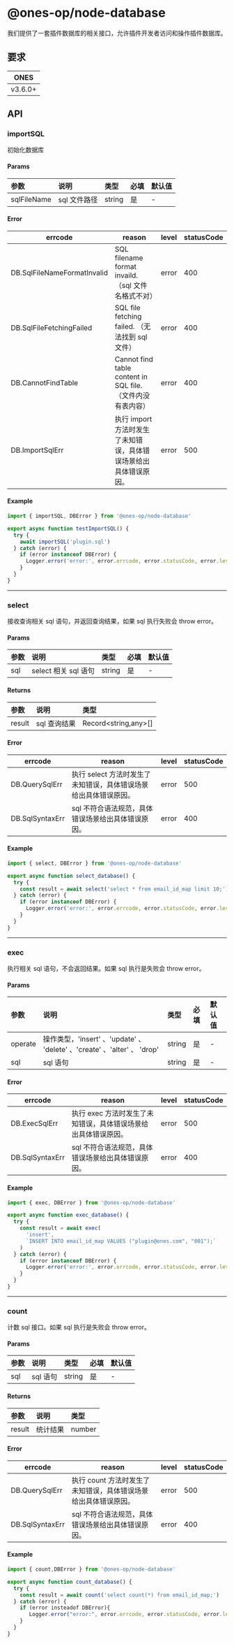 # @ones-op/node-database

我们提供了一套插件数据库的相关接口，允许插件开发者访问和操作插件数据库。

## 要求

| **ONES** |
| -------- |
| v3.6.0+  |

## API

### importSQL

初始化数据库

#### Params

| 参数        | 说明         | 类型   | 必填 | 默认值 |
| :---------- | :----------- | :----- | :--- | :----- |
| sqlFileName | sql 文件路径 | string | 是   | -      |

#### Error

| errcode                     | reason                                                           | level | statusCode |
| --------------------------- | ---------------------------------------------------------------- | ----- | ---------- |
| DB.SqlFileNameFormatInvalid | SQL filename format invaild.（sql 文件名格式不对）               | error | 400        |
| DB.SqlFileFetchingFailed    | SQL file fetching failed. （无法找到 sql 文件）                  | error | 400        |
| DB.CannotFindTable          | Cannot find table content in SQL file.（文件内没有表内容）       | error | 400        |
| DB.ImportSqlErr             | 执行 import 方法时发生了未知错误，具体错误场景给出具体错误原因。 | error | 500        |

#### Example

```javascript
import { importSQL, DBError } from '@ones-op/node-database'

export async function testImportSQL() {
  try {
    await importSQL('plugin.sql')
  } catch (error) {
    if (error instanceof DBError) {
      Logger.error('error:', error.errcode, error.statusCode, error.level, error.reason)
    }
  }
}
```

---

### select

接收查询相关 sql 语句，并返回查询结果，如果 sql 执行失败会 throw error。

#### Params

| 参数 | 说明                 | 类型   | 必填 | 默认值 |
| :--- | :------------------- | :----- | :--- | :----- |
| sql  | select 相关 sql 语句 | string | 是   | -      |

#### Returns

| 参数   | 说明         | 类型                 |
| :----- | :----------- | :------------------- |
| result | sql 查询结果 | Record<string,any>[] |

#### Error

| errcode         | reason                                                           | level | statusCode |
| --------------- | ---------------------------------------------------------------- | ----- | ---------- |
| DB.QuerySqlErr  | 执行 select 方法时发生了未知错误，具体错误场景给出具体错误原因。 | error | 500        |
| DB.SqlSyntaxErr | sql 不符合语法规范，具体错误场景给出具体错误原因。               | error | 400        |

#### Example

```javascript
import { select, DBError } from '@ones-op/node-database'

export async function select_database() {
  try {
    const result = await select('select * from email_id_map limit 10;')
  } catch (error) {
    if (error instanceof DBError) {
      Logger.error('error:', error.errcode, error.statusCode, error.level, error.reason)
    }
  }
}
```

---

### exec

执行相关 sql 语句，不会返回结果。如果 sql 执行是失败会 throw error。

#### Params

| 参数    | 说明                                                                     | 类型   | 必填 | 默认值 |
| :------ | :----------------------------------------------------------------------- | :----- | :--- | :----- |
| operate | 操作类型，'insert' 、'update' 、 'delete' 、'create' 、'alter' 、 'drop' | string | 是   | -      |
| sql     | sql 语句                                                                 | string | 是   | -      |

#### Error

| errcode         | reason                                                         | level | statusCode |
| --------------- | -------------------------------------------------------------- | ----- | ---------- |
| DB.ExecSqlErr   | 执行 exec 方法时发生了未知错误，具体错误场景给出具体错误原因。 | error | 500        |
| DB.SqlSyntaxErr | sql 不符合语法规范，具体错误场景给出具体错误原因。             | error | 400        |

#### Example

```javascript
import { exec, DBError } from '@ones-op/node-database'

export async function exec_database() {
  try {
    const result = await exec(
      'insert',
      `INSERT INTO email_id_map VALUES ("plugin@ones.com", "001");`
    )
  } catch (error) {
    if (error instanceof DBError) {
      Logger.error('error:', error.errcode, error.statusCode, error.level, error.reason)
    }
  }
}
```

---

### count

计数 sql 接口。如果 sql 执行是失败会 throw error。

#### Params

| 参数 | 说明     | 类型   | 必填 | 默认值 |
| :--- | :------- | :----- | :--- | :----- |
| sql  | sql 语句 | string | 是   | -      |

#### Returns

| 参数   | 说明     | 类型   |
| :----- | :------- | :----- |
| result | 统计结果 | number |

#### Error

| errcode         | reason                                                          | level | statusCode |
| --------------- | --------------------------------------------------------------- | ----- | ---------- |
| DB.QuerySqlErr  | 执行 count 方法时发生了未知错误，具体错误场景给出具体错误原因。 | error | 500        |
| DB.SqlSyntaxErr | sql 不符合语法规范，具体错误场景给出具体错误原因。              | error | 400        |

#### Example

```javascript
import { count,DBError } from '@ones-op/node-database'

export async function count_database() {
  try {
    const result = await count('select count(*) from email_id_map;')
  } catch (error) {
    if (error insteadof DBError){
       Logger.error("error:", error.errcode, error.statusCode, error.level, error.reason)
    }
  }
}
```
